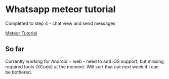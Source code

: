 # Whatsapp meteor tutorial

Completed to step 4 - chat view and send messages

[Meteor Tutorial](https://angular-meteor.com/tutorials/whatsapp/meteor/meteor-server-methods)

## So far
Currently working for Android + web - need to add iOS support, but missing required tools (XCode) at the moment. Will sort that out next week if i can be bothered.  